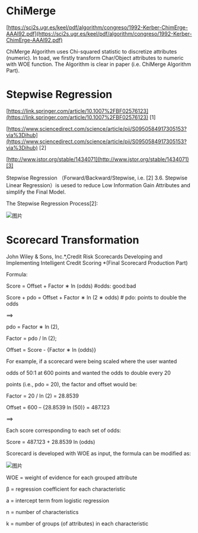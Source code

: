 # ChiMerge

[https://sci2s.ugr.es/keel/pdf/algorithm/congreso/1992-Kerber-ChimErge-AAAI92.pdf](https://sci2s.ugr.es/keel/pdf/algorithm/congreso/1992-Kerber-ChimErge-AAAI92.pdf)

ChiMerge Algorithm uses Chi-squared statistic to discretize attributes (numeric). In toad, we firstly transform Char/Object attributes to numeric with WOE function. The Algorithm  is clear in paper (i.e. ChiMerge Algorithm Part).

# Stepwise Regression

[https://link.springer.com/article/10.1007%2FBF02576123](https://link.springer.com/article/10.1007%2FBF02576123) [1]

[https://www.sciencedirect.com/science/article/pii/S0950584917305153?via%3Dihub](https://www.sciencedirect.com/science/article/pii/S0950584917305153?via%3Dihub) [2]

[http://www.jstor.org/stable/1434071](http://www.jstor.org/stable/1434071)[3]

Stepwise Regression （Forward/Backward/Stepwise, i.e. [2] 3.6. Stepwise Linear Regression）is uesed to reduce Low Information Gain Attributes and simplify the Final Model.

The Stepwise Regression Process[2]:

![图片](https://uploader.shimo.im/f/bT86u7vZpRokSWiB.png!thumbnail)


# Scorecard Transformation

John Wiley & Sons, Inc.*,Credit Risk  Scorecards Developing and Implementing Intelligent Credit Scoring *(Final Scorecard Production Part)

 

Formula:

Score = Offset + Factor ∗ ln (odds)                    #odds: good:bad

Score + pdo = Offset + Factor ∗ ln (2 ∗ odds)   # pdo: points to double the odds

==>

pdo = Factor ∗ ln (2),  

Factor = pdo / ln (2); 

Offset = Score - {Factor ∗ ln (odds)}

For example, if a scorecard were being scaled where the user wanted 

odds of 50:1 at 600 points and wanted the odds to double every 20 

points (i.e., pdo = 20), the factor and offset would be: 

Factor = 20 / ln (2) = 28.8539 

Offset = 600 – {28.8539 ln (50)} = 487.123

==>

Each score corresponding to each set of odds:

Score = 487.123 + 28.8539 ln (odds)

Scorecard is developed with WOE as input, the formula can be modified as:

![图片](https://uploader.shimo.im/f/8p5LDG9cebwmz3zU.png!thumbnail)

WOE = weight of evidence for each grouped attribute 

β = regression coefficient for each characteristic 

a = intercept term from logistic regression 

n = number of characteristics 

k = number of groups (of attributes) in each characteristic







